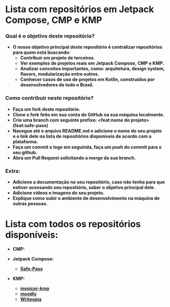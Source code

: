 # Lista com repositórios em Jetpack Compose, CMP e KMP

### Qual é o objetivo deste repsoitório?
- **O nosso objetivo principal deste repositório é centralizar repositórios para quem está buscando:**
  - **Contribuir em projeto de terceiros.**
  - **Ver exemplos de projetos reais em Jetpack Compose, CMP e KMP.**
  - **Analizar conceitos importantes, como: arquitetura, design system, flavors, modularização entre outros.**
  - **Conhecer casos de uso de projetos em Kotlin, construídos por desenvolvedores de todo o Brasil.**

### Como contribuir neste repositório?
  - **Faça um fork deste repositório.**
  - **Clone o fork feito em sua conta do GitHub na sua máquina localmente.**
  - **Crie uma branch com seguinte prefixo: <feat:nome do projeto>(feat:safe-pass)**
  - **Navegue até o arquivo README.md e adicione o nome do seu projeto e o link dele na lista de repositórios disponíveis de acordo com a plataforma.**
  - **Faça um commit e logo em seguinda, faça um push do commit para o seu github.**
  - **Abra um Pull Request solicitando a merge da sua branch.**

### Extra:
  - **Adicione a documentação no seu repositório, caso não tenha para que estiver acessando seu repostiório, saber o objetivo principal dele.**
  - **Adicione vídeos e imagens do seu projeto.**
  - **Explique como subir o ambiente de desenvolvimento na máquina de outras pessoas.**

# Lista com todos os repositórios disponíveis:
- **CMP:**

- **Jetpack Compose:**
  - **[Safe-Pass](https://github.com/flavio-junior/Safe-Pass?tab=readme-ov-file)**

- **KMP:**
  - **[invoicer-kmp](https://github.com/alaksiondev/invoicer-kmp)**
  - **[moodly](https://github.com/joohnq/moodly)**
  - **[Writeopia](https://github.com/Writeopia/Writeopia)**
